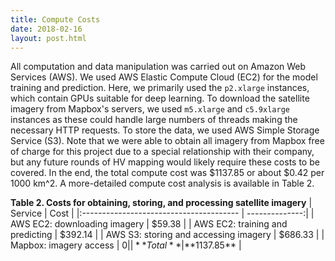 ```yaml
---
title: Compute Costs
date: 2018-02-16
layout: post.html
---
```


All computation and data manipulation was carried out on Amazon Web Services (AWS). We used AWS Elastic Compute Cloud (EC2) for the model training and prediction. Here, we primarily used the `p2.xlarge` instances, which contain GPUs suitable for deep learning. To download the satellite imagery from Mapbox's servers, we used `m5.xlarge` and `c5.9xlarge` instances as these could handle large numbers of threads making the necessary HTTP requests. To store the data, we used AWS Simple Storage Service (S3). Note that we were able to obtain all imagery from Mapbox free of charge for this project due to a special relationship with their company, but any future rounds of HV mapping would likely require these costs to be covered. In the end, the total compute cost was $1137.85 or about $0.42 per 1000 km^2. A more-detailed compute cost analysis is available in Table 2.

**Table 2. Costs for obtaining, storing, and processing satellite imagery**
| Service        					      | Cost           |
|:--------------------------------------- | --------------:|
| AWS EC2: downloading imagery  	      |  $59.38 	   |
| AWS EC2: training and predicting        | $392.14 	   |
| AWS S3: storing and accessing imagery   | $686.33 	   |
| Mapbox: imagery access 				  | $0	    	   |
| **Total**							      | **$1137.85**   |